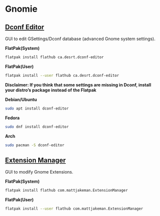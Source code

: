 # Gnomie

## [Dconf Editor](https://flathub.org/apps/ca.desrt.dconf-editor)

GUI to edit GSettings/Dconf database (advanced Gnome system settings). 

**FlatPak(System)**
```bash
flatpak install flathub ca.desrt.dconf-editor
```

**FlatPak(User)**
```bash
flatpak install --user flathub ca.desrt.dconf-editor
```

**Disclaimer: If you think that some settings are missing in Dconf, install your distro’s package instead of the Flatpak**

**Debian/Ubuntu**
```bash
sudo apt install dconf-editor
```

**Fedora**
```bash
sudo dnf install dconf-editor
```

**Arch**
```bash
sudo pacman -S dconf-editor
```

## [Extension Manager](https://flathub.org/apps/com.mattjakeman.ExtensionManager)
GUI to modify Gnome Extensions.

**FlatPak(System)**
```bash
flatpak install flathub com.mattjakeman.ExtensionManager
```

**FlatPak(User)**
```bash
flatpak install --user flathub com.mattjakeman.ExtensionManager
```

